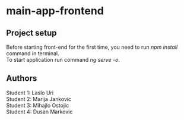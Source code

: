 # main-app-frontend
<h2>Project setup</h2>
Before starting front-end for the first time, you need to run <i>npm install</i> command in terminal.<br>
To start application run command <i>ng serve -o</i>.
<h2>Authors</h2>
Student 1: Laslo Uri<br>
Student 2: Marija Jankovic<br>
Student 3: Mihajlo Ostojic<br>
Student 4: Dusan Markovic<br>
